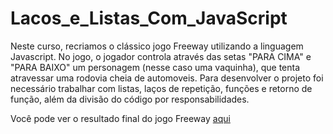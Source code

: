 # Lacos_e_Listas_Com_JavaScript

Neste curso, recriamos o clássico jogo Freeway utilizando a linguagem Javascript. No jogo, o jogador controla através das setas "PARA CIMA" e "PARA BAIXO" um personagem (nesse caso uma vaquinha), que tenta atravessar uma rodovia cheia de automoveis. Para desenvolver o projeto foi necessário  trabalhar com listas, laços de repetição, funções e retorno de função, além da divisão do código por responsabilidades.

Você pode ver o resultado final do jogo Freeway <a href="https://editor.p5js.org/dismelo16/full/Cz5uRVw2n" Target="_blank"> aqui <a/>
